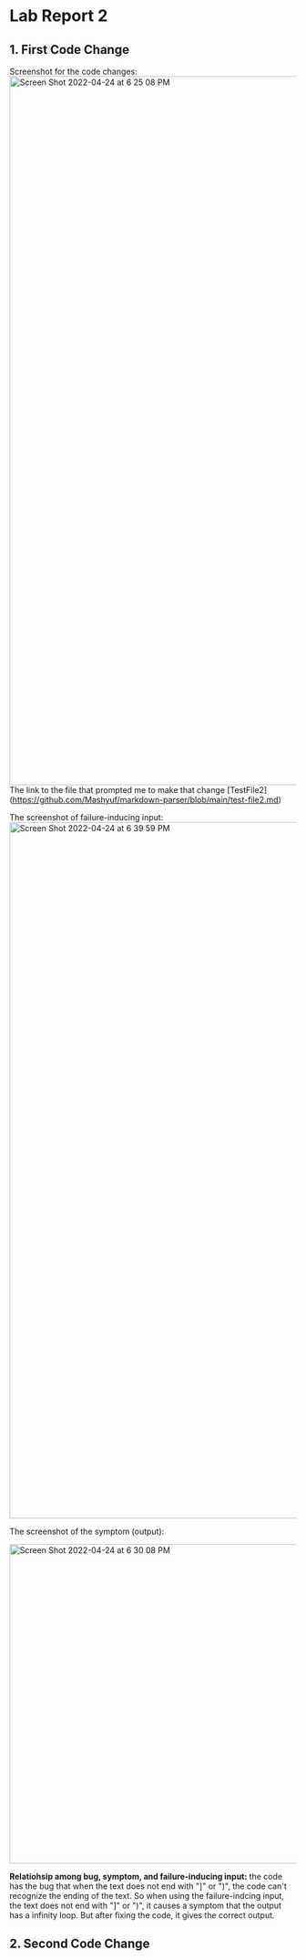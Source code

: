 # Lab Report 2

## 1. First Code Change
Screenshot for the code changes:
<img width="1243" alt="Screen Shot 2022-04-24 at 6 25 08 PM" src="https://user-images.githubusercontent.com/103156151/165006201-854e738c-1ec0-4ba6-897b-63965a58ce6d.png">
The link to the file that prompted me to make that change [TestFile2] (https://github.com/Mashyuf/markdown-parser/blob/main/test-file2.md)

The screenshot of failure-inducing input:
<img width="1221" alt="Screen Shot 2022-04-24 at 6 39 59 PM" src="https://user-images.githubusercontent.com/103156151/165007192-93189b7f-ac7c-41fa-a74d-df46e15a052a.png">

The screenshot of the symptom (output):

<img width="560" alt="Screen Shot 2022-04-24 at 6 30 08 PM" src="https://user-images.githubusercontent.com/103156151/165007901-d97cf0bf-a989-470f-aa7e-8e9e15b82c7c.png">

__Relatiohsip among bug, symptom, and failure-inducing input:__ the code has the bug that when the text does not end with "]" or ")", the code can't recognize the ending of the text. So when using the failure-indcing input, the text does not end with "]" or ")", it causes a symptom that the output has a infinity loop. But after fixing the code, it gives the correct output.


## 2. Second Code Change

